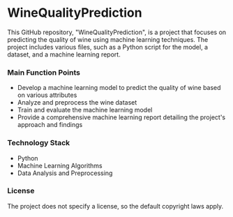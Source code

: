 # WineQualityPrediction
This GitHub repository, "WineQualityPrediction", is a project that focuses on predicting the quality of wine using machine learning techniques. The project includes various files, such as a Python script for the model, a dataset, and a machine learning report.

### Main Function Points
- Develop a machine learning model to predict the quality of wine based on various attributes
- Analyze and preprocess the wine dataset
- Train and evaluate the machine learning model
- Provide a comprehensive machine learning report detailing the project's approach and findings

### Technology Stack
- Python
- Machine Learning Algorithms
- Data Analysis and Preprocessing

### License
The project does not specify a license, so the default copyright laws apply.

